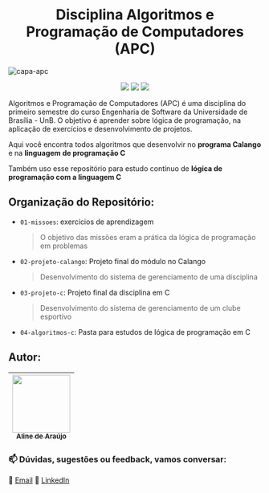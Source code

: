  <h1 align="center">Disciplina Algoritmos e Programação de Computadores (APC) </h1>
 
![capa-apc](https://user-images.githubusercontent.com/31042530/197543928-8d4b330a-9a25-4b56-b003-2202f88390e9.png)

<p align="center">
<img src="https://img.shields.io/badge/status-conclu%C3%ADdo%20%E2%9C%85-green"/>
<img src="https://img.shields.io/badge/t%C3%B3pico-disciplina-blue"/>
<img src="https://img.shields.io/github/license/alinearaujodev/apc-unb"/>
</p>

Algoritmos e Programação de Computadores (APC) é uma disciplina do primeiro semestre do curso Engenharia de Software da Universidade de Brasília - UnB. O objetivo é aprender sobre lógica de programação, na aplicação de exercícios e desenvolvimento de projetos.

Aqui você encontra todos algoritmos que desenvolvir no **programa Calango** e na **linguagem de programação C**

Também uso esse repositório para estudo contínuo de **lógica de programação com a linguagem C**

## Organização do Repositório:
- `01-missoes`: exercícios de aprendizagem
    > O objetivo das missões eram a prática da lógica de programação em problemas
- `02-projeto-calango`: Projeto final do módulo no Calango
    > Desenvolvimento do sistema de gerenciamento de uma disciplina
- `03-projeto-c`: Projeto final da disciplina em C
    > Desenvolvimento do sistema de gerenciamento de um clube esportivo
- `04-algoritmos-c`: Pasta para estudos de lógica de programação em C

## Autor:
| [<img src="https://user-images.githubusercontent.com/31042530/197561969-8f2d5c7a-2524-4566-82fd-dbbb05c2bb4f.png" width=115><br><sub>Aline de Araújo</sub>](https://github.com/alinearaujodev) |
| :---: |

### 📫 Dúvidas, sugestões ou feedback, vamos conversar: 
📧 [Email](mailto:alinearaujodev@gmail.com)
💼 [LinkedIn](https://www.linkedin.com/in/alinearaujodev)
